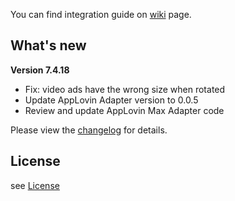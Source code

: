 You can find integration guide on [wiki](https://loopme-ltd.gitbook.io/docs-public/loopme-ios-sdk) page.

## What's new ##

**Version 7.4.18**

- Fix: video ads have the wrong size when rotated
- Update AppLovin Adapter version to 0.0.5
- Review and update AppLovin Max Adapter code

Please view the [changelog](CHANGELOG.md) for details.

## License ##

see [License](LICENSE.md)
